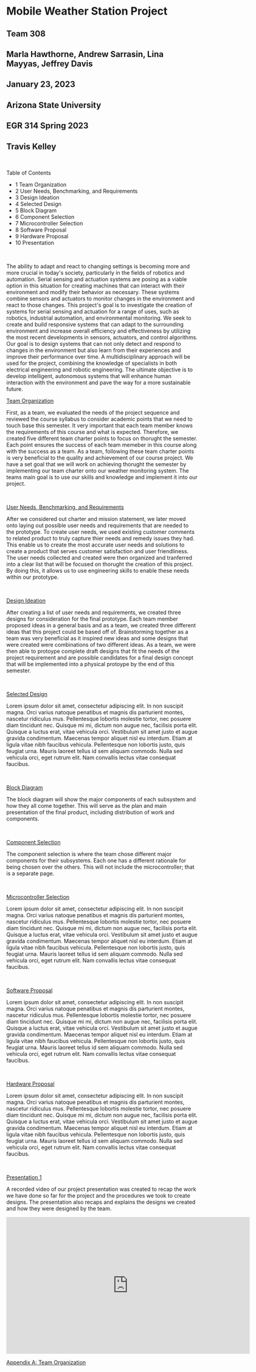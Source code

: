 
# Mobile Weather Station Project
## Team 308
## Marla Hawthorne, Andrew Sarrasin, Lina Mayyas, Jeffrey Davis
## January 23, 2023
## Arizona State University
## EGR 314 Spring 2023
## Travis Kelley

<br>
<div>
<p >Table of Contents</p>
<ul>
  <li><a>1 Team Organization</a></li>
<li><a>2 User Needs, Benchmarking, and Requirements</a></li>
<li><a>3 Design Ideation</a></li>
<li><a>4 Selected Design</a></li>
<li><a>5 Block Diagram</a></li>
<li><a>6 Component Selection</a></li>
<li><a>7 Microcontroller Selection</a></li>
<li><a>8 Software Proposal</a></li>
<li><a>9 Hardware Proposal</a></li>
<li><a>10 Presentation</a></li>
</ul>
</div>
<br>

The ability to adapt and react to changing settings is becoming more and more crucial in today's society, particularly in the fields of robotics and automation. Serial sensing and actuation systems are posing as a viable option in this situation for creating machines that can interact with their environment and modify their behavior as necessary. These systems combine sensors and actuators to monitor changes in the environment and react to those changes.
This project's goal is to investigate the creation of systems for serial sensing and actuation for a range of uses, such as robotics, industrial automation, and environmental monitoring. We seek to create and build responsive systems that can adapt to the surrounding environment and increase overall efficiency and effectiveness by utilizing the most recent developments in sensors, actuators, and control algorithms. Our goal is to design systems that can not only detect and respond to changes in the environment but also learn from their experiences and improve their performance over time.
A multidisciplinary approach will be used for the project, combining the knowledge of specialists in both electrical engineering and robotic engineering. The ultimate objective is to develop intelligent, autonomous systems that will enhance human interaction with the environment and pave the way for a more sustainable future.




[Team Organization](TeamOrganization.md)

First, as a team, we evaluated the needs of the project sequence and reviewed the course syllabus to consider academic points that we need to touch base this semester. It very important that each team member knows the requirements of this course and what is expected. Therefore, we created five different team charter points to focus on thorught the semester. Each point ensures the success of each team memeber in this course along with the success as a team. As a team, following these team charter points is very beneficial to the quality and achievement of our course project. We have a set goal that we will work on achieving thorught the semester by implementing our team charter onto our weather monitoring system. The teams main goal is to use our skills and knowledge and implement it into our project. 

<br>
 
[User Needs, Benchmarking, and Requirements](UserNeeds.md)

After we considered out charter and mission statement, we later moved onto laying out possible user needs and requirements that are needed to the prototype. To create user needs, we used existing customer comments to related product to truly capture thier needs and remedy issues they had. This enable us to create the most accurate user needs and solutions to create a product that serves customer satisfaction and user friendliness. The user needs collected and created were then organized and tranferred into a clear list that will be focused on thorught the creation of this project. By doing this, it allows us to use engineering skills to enable these needs within our prototype. 

<br> 

[Design Ideation](DesignIdeation.md)

After creating a list of user needs and requirements, we created three designs for consideration for the final prototype. Each team member proposed ideas in a general basis and as a team, we created three different ideas that this project could be based off of. Brainstorming together as a team was very beneficial as it inspired new ideas and some designs that were created were combinations of two different ideas. As a team, we were then able to protoype complete draft designs that fit the needs of the project requirement and are possible candidates for a final design concept that will be implemented into a physical protoype by the end of this semester. 

<br>

[Selected Design](SelectedDesign.md)

Lorem ipsum dolor sit amet, consectetur adipiscing elit. In non suscipit magna. Orci varius natoque penatibus et magnis dis parturient montes, nascetur ridiculus mus. Pellentesque lobortis molestie tortor, nec posuere diam tincidunt nec. Quisque mi mi, dictum non augue nec, facilisis porta elit. Quisque a luctus erat, vitae vehicula orci. Vestibulum sit amet justo et augue gravida condimentum. Maecenas tempor aliquet nisl eu interdum. Etiam at ligula vitae nibh faucibus vehicula. Pellentesque non lobortis justo, quis feugiat urna. Mauris laoreet tellus id sem aliquam commodo. Nulla sed vehicula orci, eget rutrum elit. Nam convallis lectus vitae consequat faucibus. 

<br>

[Block Diagram](BlockDiagram.md)

The block diagram will show the major components of each subsystem and how they all come together. This will serve as the plan and main presentation of the final product, including distribution of work and components.  

<br>

[Component Selection](ComponentSelection.md)

The component selection is where the team chose different major components for their subsystems. Each one has a different rationale for being chosen over the others. This will not include the microcontroller; that is a separate page. 

<br>

[Microcontroller Selection](MicrocontrollerSelection.md)

Lorem ipsum dolor sit amet, consectetur adipiscing elit. In non suscipit magna. Orci varius natoque penatibus et magnis dis parturient montes, nascetur ridiculus mus. Pellentesque lobortis molestie tortor, nec posuere diam tincidunt nec. Quisque mi mi, dictum non augue nec, facilisis porta elit. Quisque a luctus erat, vitae vehicula orci. Vestibulum sit amet justo et augue gravida condimentum. Maecenas tempor aliquet nisl eu interdum. Etiam at ligula vitae nibh faucibus vehicula. Pellentesque non lobortis justo, quis feugiat urna. Mauris laoreet tellus id sem aliquam commodo. Nulla sed vehicula orci, eget rutrum elit. Nam convallis lectus vitae consequat faucibus. 

<br>

[Software Proposal](SoftwareProposal.md)

Lorem ipsum dolor sit amet, consectetur adipiscing elit. In non suscipit magna. Orci varius natoque penatibus et magnis dis parturient montes, nascetur ridiculus mus. Pellentesque lobortis molestie tortor, nec posuere diam tincidunt nec. Quisque mi mi, dictum non augue nec, facilisis porta elit. Quisque a luctus erat, vitae vehicula orci. Vestibulum sit amet justo et augue gravida condimentum. Maecenas tempor aliquet nisl eu interdum. Etiam at ligula vitae nibh faucibus vehicula. Pellentesque non lobortis justo, quis feugiat urna. Mauris laoreet tellus id sem aliquam commodo. Nulla sed vehicula orci, eget rutrum elit. Nam convallis lectus vitae consequat faucibus. 

<br>

[Hardware Proposal](HardwareProposal.md)

Lorem ipsum dolor sit amet, consectetur adipiscing elit. In non suscipit magna. Orci varius natoque penatibus et magnis dis parturient montes, nascetur ridiculus mus. Pellentesque lobortis molestie tortor, nec posuere diam tincidunt nec. Quisque mi mi, dictum non augue nec, facilisis porta elit. Quisque a luctus erat, vitae vehicula orci. Vestibulum sit amet justo et augue gravida condimentum. Maecenas tempor aliquet nisl eu interdum. Etiam at ligula vitae nibh faucibus vehicula. Pellentesque non lobortis justo, quis feugiat urna. Mauris laoreet tellus id sem aliquam commodo. Nulla sed vehicula orci, eget rutrum elit. Nam convallis lectus vitae consequat faucibus. 

<br>


[Presentation 1](Presentation1.md)

A recorded video of our project presentation was created to recap the work we have done so far for the project and the procedures we took to create designs. The presentation also recaps and explains the designs we created and how they were designed by the team. 
<br>
<iframe width="640" height="360" src="https://www.youtube.com/embed/FvTgKpSFzp8" title="EGR 314 Checkpoint 1 Team 308" frameborder="0" allow="accelerometer; autoplay; clipboard-write; encrypted-media; gyroscope; picture-in-picture; web-share" allowfullscreen></iframe>
<br>

[Appendix A: Team Organization](Appendix.md)

